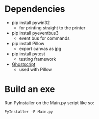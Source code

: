 # Dependencies
- pip install pywin32
  - for printing straight to the printer 
- pip install pyeventbus3
  - event bus for commands
- pip install Pillow 
  - export canvas as jpg
- pip install pytest
  - testing framework 
- [Ghostscript](https://www.ghostscript.com/download/gsdnld.html)
  - used with Pillow
  
# Build an exe
Run PyInstaller on the Main.py script like so:
```commandline
PyInstaller -F Main.py
```